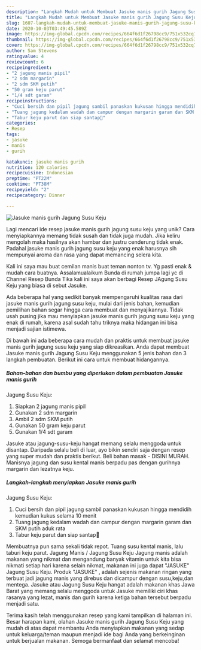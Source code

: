 ```yaml
---
description: "Langkah Mudah untuk Membuat Jasuke manis gurih Jagung Susu Keju Anti Gagal"
title: "Langkah Mudah untuk Membuat Jasuke manis gurih Jagung Susu Keju Anti Gagal"
slug: 1607-langkah-mudah-untuk-membuat-jasuke-manis-gurih-jagung-susu-keju-anti-gagal
date: 2020-10-03T03:49:45.589Z
image: https://img-global.cpcdn.com/recipes/664f6d1f26798cc9/751x532cq70/jasuke-manis-gurih-jagung-susu-keju-foto-resep-utama.jpg
thumbnail: https://img-global.cpcdn.com/recipes/664f6d1f26798cc9/751x532cq70/jasuke-manis-gurih-jagung-susu-keju-foto-resep-utama.jpg
cover: https://img-global.cpcdn.com/recipes/664f6d1f26798cc9/751x532cq70/jasuke-manis-gurih-jagung-susu-keju-foto-resep-utama.jpg
author: Sam Stevens
ratingvalue: 4
reviewcount: 6
recipeingredient:
- "2 jagung manis pipil"
- "2 sdm margarin"
- "2 sdm SKM putih"
- "50 gram keju parut"
- "1/4 sdt garam"
recipeinstructions:
- "Cuci bersih dan pipil jagung sambil panaskan kukusan hingga mendidih kemudian kukus selama 10 menit"
- "Tuang jagung kedalam wadah dan campur dengan margarin garam dan SKM putih aduk rata"
- "Tabur keju parut dan siap santap🤤"
categories:
- Resep
tags:
- jasuke
- manis
- gurih

katakunci: jasuke manis gurih 
nutrition: 120 calories
recipecuisine: Indonesian
preptime: "PT22M"
cooktime: "PT38M"
recipeyield: "2"
recipecategory: Dinner

---
```



![Jasuke manis gurih
Jagung Susu Keju](https://img-global.cpcdn.com/recipes/664f6d1f26798cc9/751x532cq70/jasuke-manis-gurih-jagung-susu-keju-foto-resep-utama.jpg)

Lagi mencari ide resep jasuke manis gurih
jagung susu keju yang unik? Cara menyiapkannya memang tidak susah dan tidak juga mudah. Jika keliru mengolah maka hasilnya akan hambar dan justru cenderung tidak enak. Padahal jasuke manis gurih
jagung susu keju yang enak harusnya sih mempunyai aroma dan rasa yang dapat memancing selera kita.

Kali ini saya mau buat cemilan manis buat teman nonton tv. Yg pasti enak &amp; mudah cara buatnya. Assalamualaikum Bunda di rumah jumpa lagi yc di Channel Resep Bunda Tika kali ini saya akan berbagi Resep JAgung Susu Keju yang biasa di sebut Jasuke.

Ada beberapa hal yang sedikit banyak mempengaruhi kualitas rasa dari jasuke manis gurih
jagung susu keju, mulai dari jenis bahan, kemudian pemilihan bahan segar hingga cara membuat dan menyajikannya. Tidak usah pusing jika mau menyiapkan jasuke manis gurih
jagung susu keju yang enak di rumah, karena asal sudah tahu triknya maka hidangan ini bisa menjadi sajian istimewa.


Di bawah ini ada beberapa cara mudah dan praktis untuk membuat jasuke manis gurih
jagung susu keju yang siap dikreasikan. Anda dapat membuat Jasuke manis gurih
Jagung Susu Keju menggunakan 5 jenis bahan dan 3 langkah pembuatan. Berikut ini cara untuk membuat hidangannya.

<!--inarticleads1-->

##### Bahan-bahan dan bumbu yang diperlukan dalam pembuatan Jasuke manis gurih
Jagung Susu Keju:

1. Siapkan 2 jagung manis pipil
1. Gunakan 2 sdm margarin
1. Ambil 2 sdm SKM putih
1. Gunakan 50 gram keju parut
1. Gunakan 1/4 sdt garam


Jasuke atau jagung-susu-keju hangat memang selalu menggoda untuk disantap. Daripada selalu beli di luar, ayo bikin sendiri saja dengan resep yang super mudah dan praktis berikut. Beli bahan masak - DISINI MURAH. Manisnya jagung dan susu kental manis berpadu pas dengan gurihnya margarin dan lezatnya keju. 

<!--inarticleads2-->

##### Langkah-langkah menyiapkan Jasuke manis gurih
Jagung Susu Keju:

1. Cuci bersih dan pipil jagung sambil panaskan kukusan hingga mendidih kemudian kukus selama 10 menit
1. Tuang jagung kedalam wadah dan campur dengan margarin garam dan SKM putih aduk rata
1. Tabur keju parut dan siap santap🤤


Membuatnya pun sama sekali tidak repot. Tuang susu kental manis, lalu taburi keju parut. Jagung Manis / Jagung Susu Keju Jagung manis adalah makanan yang nikmat dan mengandung banyak vitamin untuk kita bisa nikmati setiap hari karena selain nikmat, makanan ini juga dapat &#34;JASUKE&#34; Jagung Susu Keju. Produk &#34;JASUKE&#34; , adalah sejenis makanan ringan yang terbuat jadi jagung manis yang direbus dan dicampur dengan susu,keju,dan mentega. Jasuke atau Jagung Susu Keju hangat adalah makanan khas Jawa Barat yang memang selalu menggoda untuk Jasuke memiliki ciri khas rasanya yang lezat, manis dan gurih karena ketiga bahan tersebut berpadu menjadi satu. 

Terima kasih telah menggunakan resep yang kami tampilkan di halaman ini. Besar harapan kami, olahan Jasuke manis gurih
Jagung Susu Keju yang mudah di atas dapat membantu Anda menyiapkan makanan yang sedap untuk keluarga/teman maupun menjadi ide bagi Anda yang berkeinginan untuk berjualan makanan. Semoga bermanfaat dan selamat mencoba!
